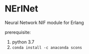 # NErlNet
Neural Network NIF module for Erlang

prerequisite:

1. python 3.7
2. ```conda install -c anaconda scons```
